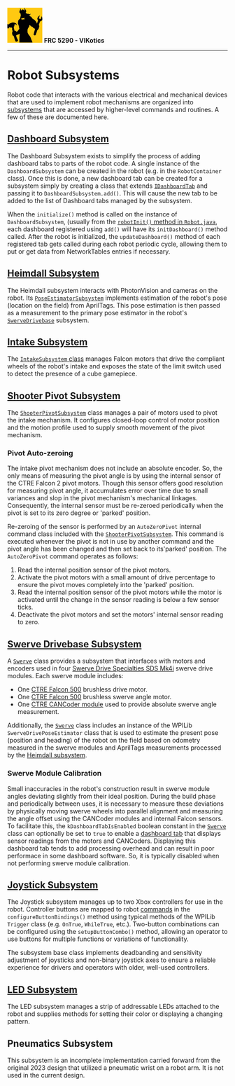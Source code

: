 ![FRC 5290 - VIKotics](../../../../../../doc/graphics/5920-vikotics-logo_80x80.png "FRC 5290 - VIKotics")
**FRC 5290 - VIKotics**

---

# Robot Subsystems

Robot code that interacts with the various electrical and mechanical devices
that are used to implement robot mechanisms are organized into
[subsystems](https://docs.wpilib.org/en/stable/docs/software/commandbased/subsystems.html)
that are accessed by higher-level commands and routines.  A few of these are
documented here.

## [Dashboard Subsystem](./Dashboard/)

The Dashboard Subsystem exists to simplify the process of adding dashboard tabs
to parts of the robot code.  A single instance of the `DashboardSubsystem` can
be created in the robot (e.g. in the `RobotContainer` class).  Once this is
done, a new dashboard tab can be created for a subsystem simply by creating a
class that extends [`IDashboardTab`](Dashboard/IDashboardTab.java) and passing
it to `DashboardSubsystem.add()`.  This will cause the new tab to be added to
the list of Dashboard tabs managed by the subsystem.

When the `initialize()` method is called on the instance of `DashboardSubsystem`,
(usually from the [`robotInit()` method in `Robot.java`](../Robot.java), each
dashboard registered using `add()` will have its `initDashboard()` method called.
After the robot is initialized, the `updateDashboard()` method of each
registered tab gets called during each robot periodic cycle, allowing them to
put or get data from NetworkTables entries if necessary.

## [Heimdall Subsystem](./Heimdall/)

The Heimdall subsystem interacts with PhotonVision and cameras on the robot.
Its [`PoseEstimatorSubsystem`](Heimdall/PoseEstimatorSubsystem.java) implements
estimation of the robot's pose (location on the field) from AprilTags.  This
pose estimation is then passed as a measurement to the primary pose estimator
in the robot's [`SwerveDrivebase`](SwerveDrivebase/Swerve.java) subsystem.

## [Intake Subsystem](./Intake/)

The [`IntakeSubsystem` class](Intake/IntakeSubsystem.java) manages Falcon motors
that drive the compliant wheels of the robot's intake and exposes the state of
the limit switch used to detect the presence of a cube gamepiece.

## [Shooter Pivot Subsystem](./ShooterPivot/)

The [`ShooterPivotSubsystem`](./ShooterPivot/ShooterPivotSubsystem.java) class
manages a pair of motors used to pivot the intake mechanism.  It configures
closed-loop control of motor position and the motion profile used to supply
smooth movement of the pivot mechanism.

### Pivot Auto-zeroing

The intake pivot mechanism does not include an absolute encoder.  So, the only
means of measuring the pivot angle is by using the internal sensor of the CTRE
Falcon 2 pivot motors.  Though this sensor offers good resolution for measuring
pivot angle, it accumulates error over time due to small variances and slop
in the pivot mechanism's mechanical linkages.  Consequently, the internal sensor
must be re-zeroed periodically when the pivot is set to its zero degree or
'parked' position.

Re-zeroing of the sensor is performed by an `AutoZeroPivot` internal command
class included with the [`ShooterPivotSubsystem`](./ShooterPivot/ShooterPivotSubsystem.java).
This command is executed whenever the pivot is not in use by another command and
the pivot angle has been changed and then set back to its'parked' position.  The
`AutoZeroPivot` command operates as follows:

1. Read the internal position sensor of the pivot motors.
2. Activate the pivot motors with a small amount of drive percentage to ensure
the pivot moves completely into the 'parked' position.
3. Read the internal position sensor of the pivot motors while the motor is
activated until the change in the sensor reading is below a few sensor ticks.
4. Deactivate the pivot motors and set the motors' internal sensor reading to
zero.

## [Swerve Drivebase Subsystem](./SwerveDrivebase/)

A [`Swerve`](./SwerveDrivebase/Swerve.java) class provides a subsystem that
interfaces with motors and encoders used in four
[Swerve Drive Specialties SDS Mk4i](https://www.swervedrivespecialties.com/products/mk4i-swerve-module)
swerve drive modules.  Each swerve module includes:

* One [CTRE Falcon 500](https://store.ctr-electronics.com/falcon-500-powered-by-talon-fx/)
brushless drive motor.
* One [CTRE Falcon 500](https://store.ctr-electronics.com/falcon-500-powered-by-talon-fx/)
brushless swerve angle motor.
* One [CTRE CANCoder module](https://store.ctr-electronics.com/cancoder/) used
to provide absolute swerve angle measurement.

Additionally, the [`Swerve`](./SwerveDrivebase/Swerve.java) class includes an
instance of the WPILib `SwerveDrivePoseEstimator` class that is used to estimate
the present pose (position and heading) of the robot on the field based on
odometry measured in the swerve modules and AprilTags measurements processed by
the [Heimdall subsystem](./Heimdall/PoseEstimatorSubsystem.java).

### Swerve Module Calibration

Small inaccuracies in the robot's construction result in swerve module angles
deviating slightly from their ideal position.  During the build phase and
periodically between uses, it is necessary to measure these deviations by
physically moving swerve wheels into parallel alignment and measuring the angle
offset using the CANCoder modules and internal Falcon sensors.  To facilitate
this, the `kDashboardTabIsEnabled` boolean constant in the
[`Swerve`](./SwerveDrivebase/Swerve.java) class can optionally be set to `true`
to enable a [dashboard tab](SwerveDrivebase/SwerveDashboardTab.java) that
displays sensor readings from the motors and CANCoders.  Displaying this
dashboard tab tends to add processing overhead and can result in poor performace
in some dashboard software.  So, it is typically disabled when not performing
swerve module calibration.

## [Joystick Subsystem](./JoystickSubsystem.java)

The Joystick subsystem manages up to two Xbox controllers for use in the robot.
Controller buttons are mapped to robot [commands](../commands/commands.md) in
the `configureButtonBindings()` method using typical methods of the WPILib
`Trigger` class (e.g. `OnTrue`, `WhileTrue`, etc.).  Two-button combinations can
be configured using the `setupButtonCombo()` method, allowing an operator to
use buttons for multiple functions or variations of functionality.

The subsystem base class implements deadbanding and sensitivity adjustment of
joysticks and non-binary joystick axes to ensure a reliable experience for
drivers and operators with older, well-used controllers.

## [LED Subsystem](./LEDs.java)

The LED subsystem manages a strip of addressable LEDs attached to the robot and
supplies methods for setting their color or displaying a changing pattern.

## Pneumatics Subsystem

This subsystem is an incomplete implementation carried forward from the original
2023 design that utilized a pneumatic wrist on a robot arm.  It is not used in
the current design.
